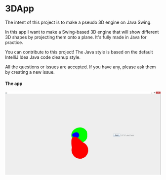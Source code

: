 # 3DApp
The intent of this project is to make a pseudo 3D engine on Java Swing.

In this app I want to make a Swing-based 3D engine that will show different 3D shapes by projecting them onto a plane. 
It's fully made in Java for practice. 

You can contribute to this project!
The Java style is based on the default IntelliJ Idea Java code cleanup style.

All the questions or issues are accepted.
If you have any, please ask them by creating a new issue.

#### The app
![Screen](/res/screenshots/sr.jpg)
